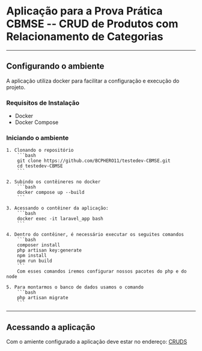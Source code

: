 # Aplicação para a Prova Prática CBMSE -- CRUD de Produtos com Relacionamento de Categorias

---

## Configurando o ambiente

A aplicação utiliza docker para facilitar a configuração e execução do projeto.

### Requisitos de Instalação
 - Docker
 - Docker Compose

### Iniciando o ambiente

    1. Clonando o repositório
        ```bash
        git clone https://github.com/BCPHERO11/testedev-CBMSE.git
        cd testedev-CBMSE
        ```

    2. Subindo os contêineres no docker
        ```bash
        docker compose up --build
        ```

    3. Acessando o contêiner da aplicação:
        ```bash
        docker exec -it laravel_app bash 
        ```

    4. Dentro do contêiner, é necessário executar os seguites comandos
        ```bash
        composer install
        php artisan key:generate
        npm install
        npm run build
        ```
        Com esses comandos iremos configurar nossos pacotes do php e do node
    
    5. Para montarmos o banco de dados usamos o comando
        ```bash
        php artisan migrate
        ```

---

## Acessando a aplicação

Com o amiente configurado a aplicação deve estar no endereço: [CRUDS](http://localhost:8078)